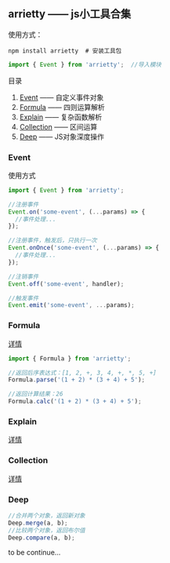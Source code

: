 ## arrietty —— js小工具合集

使用方式：
```shell
npm install arrietty  # 安装工具包
```

```js
import { Event } from 'arrietty';  //导入模块
```

目录
1. [Event](#Event) —— 自定义事件对象
2. [Formula](#Formula) —— 四则运算解析
3. [Explain](#Explain) —— 复杂函数解析
4. [Collection](#Collection) —— 区间运算
5. [Deep](#Deep) —— JS对象深度操作

### Event

使用方式
```js
import { Event } from 'arrietty';

//注册事件
Event.on('some-event', (...params) => {
  //事件处理...
});

//注册事件，触发后，只执行一次
Event.onOnce('some-event', (...params) => {
  //事件处理...
});

//注销事件
Event.off('some-event', handler);

//触发事件
Event.emit('some-event', ...params);
```

### Formula
[详情](src/formula/readme.md)

```js
import { Formula } from 'arrietty';

//返回后序表达式：[1, 2, +, 3, 4, +, *, 5, +]
Formula.parse('(1 + 2) * (3 + 4) + 5');

//返回计算结果：26
Formula.calc('(1 + 2) * (3 + 4) + 5');
```

### Explain
[详情](src/explain/readme.md)

### Collection
[详情](src/collection/readme.md)

### Deep

```js
//合并两个对象，返回新对象
Deep.merge(a, b);
//比较两个对象，返回布尔值
Deep.compare(a, b);
```

to be continue...
